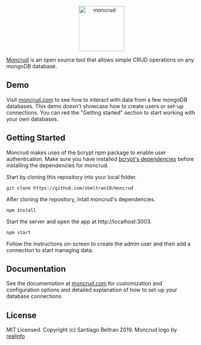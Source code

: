 <p align="center"><img src="logo/horizontal.png" alt="moncrud" height="120px"></p>

[Moncrud](https://moncrud.com) is an open source tool that allows simple CRUD operations on any mongoDB database.

## Demo

Visit [moncrud.com](https://demo.moncrud.com) to see how to interact with data from a few mongoDB databases. This demo doesn't showcase how to create users or set-up connections. You can red the "Getting started" section to start working with your own databases.

## Getting Started


Moncrud makes uses of the bcrypt npm package to enable user authentication. Make sure you have installed [bcrypt's dependencies](https://www.npmjs.com/package/bcrypt#dependencies) before installing the dependencies for moncrud.

Start by cloning this repository into your local folder.

```
git clone https://github.com/sbeltran10/moncrud
```

After cloning the repository, intall moncrud's dependencies.

```
npm install
```

Start the server and open the app at http://localhost:3003.

```
npm start
```

Follow the instructions on-screen to create the admin user and then add a connection to start managing data.


## Documentation
 
See the documentation at [moncrud.com](https://moncrud.com/docs) for customization and configuration options and detailed explanation of how to set-up your database connections

## License

MIT Licensed. Copyright (c) Santiago Beltran 2019.
Moncrud logo by [realinfo](https://github.com/reallinfo)
